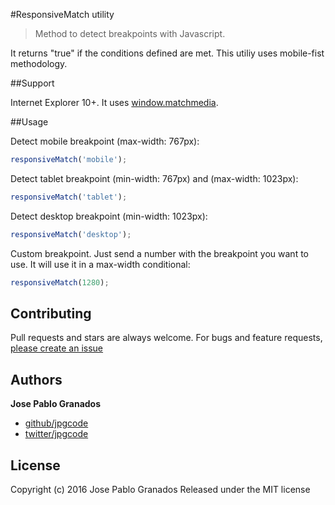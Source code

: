 #ResponsiveMatch utility

> Method to detect breakpoints with Javascript. 

It returns "true" if the conditions defined are met. This utiliy uses mobile-fist methodology.


##Support

Internet Explorer 10+. It uses [window.matchmedia](https://developer.mozilla.org/en-US/docs/Web/API/Window/matchMedia).

##Usage

Detect mobile breakpoint (max-width: 767px):

```js
responsiveMatch('mobile');
```


Detect tablet breakpoint (min-width: 767px) and (max-width: 1023px):

```js
responsiveMatch('tablet');
```

Detect desktop breakpoint (min-width: 1023px):

```js
responsiveMatch('desktop');
```

Custom breakpoint. Just send a number with the breakpoint you want to use. It will use it in a max-width conditional:

```js
responsiveMatch(1280);
```

## Contributing

Pull requests and stars are always welcome. For bugs and feature requests, [please create an issue](https://github.com/jpgcode/responsiveMatch/issues)

## Authors

**Jose Pablo Granados**
 
+ [github/jpgcode](https://github.com/jpgcode)
+ [twitter/jpgcode](http://twitter.com/jpgcode) 

## License

Copyright (c) 2016 Jose Pablo Granados
Released under the MIT license
